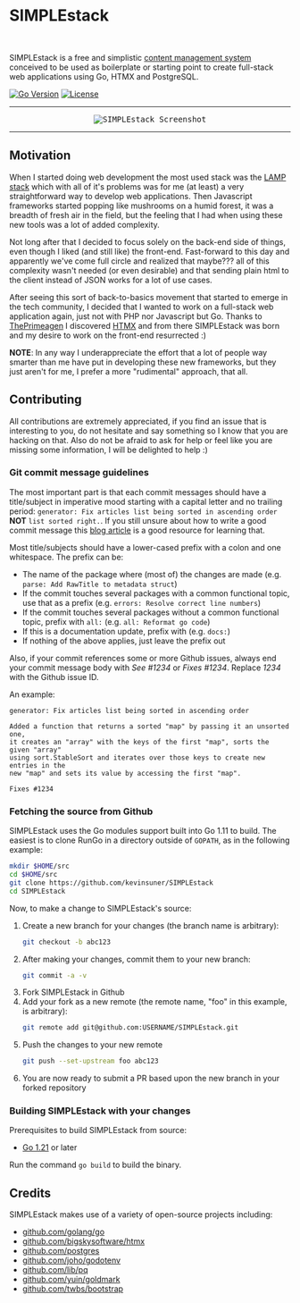 <h1 align="left">SIMPLEstack</h1>
<br/>

SIMPLEstack is a free and simplistic [content management system](https://en.wikipedia.org/wiki/Content_management_system) conceived to be used as boilerplate or starting point to create full-stack web applications using Go, HTMX and PostgreSQL.

[![Go Version](https://img.shields.io/github/go-mod/go-version/kevinsuner/SIMPLEstack)](https://github.com/kevinsuner/SIMPLEstack/blob/master/go.mod)
[![License](https://img.shields.io/github/license/kevinsuner/SIMPLEstack)](https://github.com/kevinsuner/SIMPLEstack/blob/master/LICENSE)

---

<p align="center">
    <kbd><img src="https://i.postimg.cc/02jfSZnx/simplestack-screenshot.png" alt="SIMPLEstack Screenshot" title="SIMPLEstack Screenshot"/></kbd>
</p>

---

## Motivation
When I started doing web development the most used stack was the [LAMP stack](https://en.wikipedia.org/wiki/LAMP_%28software_bundle%29)
which with all of it's problems was for me (at least) a very straightforward way to develop web applications. Then Javascript frameworks
started popping like mushrooms on a humid forest, it was a breadth of fresh air in the field, but the feeling that I had when using these
new tools was a lot of added complexity.

Not long after that I decided to focus solely on the back-end side of things, even though I liked (and still like) the front-end. Fast-forward to this day and apparently we've come full circle and realized that maybe??? all of this complexity wasn't needed (or even desirable) and that sending plain html to the client instead of JSON works for a lot of use cases.

After seeing this sort of back-to-basics movement that started to emerge in the tech community, I decided that I wanted to work on a full-stack web application again, just not with PHP nor Javascript but Go. Thanks to [ThePrimeagen](https://www.youtube.com/channel/UC8ENHE5xdFSwx71u3fDH5Xw) I discovered [HTMX](https://htmx.org) and from there SIMPLEstack was born and my desire to work on the front-end resurrected :) 

**NOTE**: In any way I underappreciate the effort that a lot of people way smarter than me have put in developing these new frameworks, but they just aren't for me, I prefer a more "rudimental" approach, that all. 

## Contributing
All contributions are extremely appreciated, if you find an issue that is interesting
to you, do not hesitate and say something so I know that you are hacking on that. Also
do not be afraid to ask for help or feel like you are missing some information, I will
be delighted to help :)


### Git commit message guidelines
The most important part is that each commit messages should have a title/subject in imperative
mood starting with a capital letter and no trailing period: `generator: Fix articles list being sorted in ascending order`
**NOT** `list sorted right.`. If you still unsure about how to write a good commit message 
this [blog article](https://cbea.ms/git-commit/) is a good resource for learning that.

Most title/subjects should have a lower-cased prefix with a colon and one whitespace. The prefix can be:
- The name of the package where (most of) the changes are made (e.g. `parse: Add RawTitle to metadata struct`)
- If the commit touches several packages with a common functional topic, use that as a prefix (e.g. `errors: Resolve correct line numbers`)
- If the commit touches several packages without a common functional topic, prefix with `all:` (e.g. `all: Reformat go code`)
- If this is a documentation update, prefix with (e.g. `docs:`)
- If nothing of the above applies, just leave the prefix out

Also, if your commit references some or more Github issues, always end your commit message body with *See #1234* or *Fixes #1234*.
Replace *1234* with the Github issue ID.

An example:
```text
generator: Fix articles list being sorted in ascending order

Added a function that returns a sorted "map" by passing it an unsorted one, 
it creates an "array" with the keys of the first "map", sorts the given "array"
using sort.StableSort and iterates over those keys to create new entries in the
new "map" and sets its value by accessing the first "map".

Fixes #1234
```

### Fetching the source from Github
SIMPLEstack uses the Go modules support built into Go 1.11 to build. The easiest is to clone RunGo in a directory outside of `GOPATH`,
as in the following example:
```bash
mkdir $HOME/src
cd $HOME/src
git clone https://github.com/kevinsuner/SIMPLEstack
cd SIMPLEstack 
```

Now, to make a change to SIMPLEstack's source:
1. Create a new branch for your changes (the branch name is arbitrary):
    ```bash
    git checkout -b abc123
    ```
2. After making your changes, commit them to your new branch:
    ```bash
    git commit -a -v
    ```
3. Fork SIMPLEstack in Github
4. Add your fork as a new remote (the remote name, "foo" in this example, is arbitrary):
    ```bash
    git remote add git@github.com:USERNAME/SIMPLEstack.git
    ```
5. Push the changes to your new remote
    ```bash
    git push --set-upstream foo abc123
    ```
6. You are now ready to submit a PR based upon the new branch in your forked repository

### Building SIMPLEstack with your changes
Prerequisites to build SIMPLEstack from source:
- [Go 1.21](https://go.dev/dl) or later

Run the command `go build` to build the binary. 

## Credits
SIMPLEstack makes use of a variety of open-source projects including:
- [github.com/golang/go](https://github.com/golang/go)
- [github.com/bigskysoftware/htmx](https://github.com/bigskysoftware/htmx)
- [github.com/postgres](https://github.com/postgres)
- [github.com/joho/godotenv](https://github.com/joho/godotenv)
- [github.com/lib/pq](https://github.com/lib/pq)
- [github.com/yuin/goldmark](https://github.com/yuin/goldmark)
- [github.com/twbs/bootstrap](https://github.com/twbs/bootstrap)
